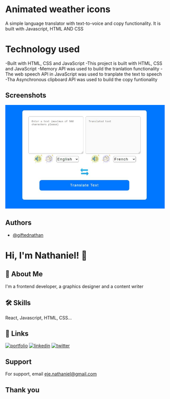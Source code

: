 # Animated weather icons

A simple language translator with text-to-voice and copy functionality. It is built with Javascript, HTML AND CSS 


# Technology used

-Built with HTML, CSS and JavaScript
-This project is built with HTML, CSS and JavaScript
-Memory API  was used to build the tranlation functionality
-The web speech API in JavaScript was used to tranplate the text to speech
-Tha Asynchronous clipboard API was used to build the copy funtionality


## Screenshots

![App Screenshot](./images/snapshot.JPG)


## Authors

- [@giftednathan](https://www.github.com/giftednathan)


# Hi, I'm Nathaniel! 👋


## 🚀 About Me
I'm a frontend developer, a graphics designer and a content writer


## 🛠 Skills
React, Javascript, HTML, CSS...


## 🔗 Links
[![portfolio](https://img.shields.io/badge/my_portfolio-000?style=for-the-badge&logo=ko-fi&logoColor=white)](https://ejenathaniel.netlify.com/)
[![linkedin](https://img.shields.io/badge/linkedin-0A66C2?style=for-the-badge&logo=linkedin&logoColor=white)](https://www.linkedin.com/in/nathaniel-akenyi-eje)
[![twitter](https://img.shields.io/badge/twitter-1DA1F2?style=for-the-badge&logo=twitter&logoColor=white)](https://twitter.com/eje_nathaniel)


## Support

For support, email eje.nathaniel@gmail.com


## Thank you